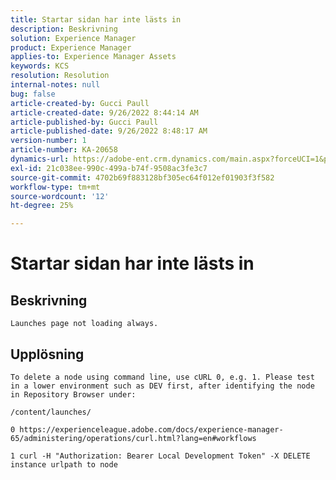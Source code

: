 ```yaml
---
title: Startar sidan har inte lästs in
description: Beskrivning
solution: Experience Manager
product: Experience Manager
applies-to: Experience Manager Assets
keywords: KCS
resolution: Resolution
internal-notes: null
bug: false
article-created-by: Gucci Paull
article-created-date: 9/26/2022 8:44:14 AM
article-published-by: Gucci Paull
article-published-date: 9/26/2022 8:48:17 AM
version-number: 1
article-number: KA-20658
dynamics-url: https://adobe-ent.crm.dynamics.com/main.aspx?forceUCI=1&pagetype=entityrecord&etn=knowledgearticle&id=692ed75e-773d-ed11-9db1-0022480867bd
exl-id: 21c038ee-990c-499a-b74f-9508ac3fe3c7
source-git-commit: 4702b69f883128bf305ec64f012ef01903f3f582
workflow-type: tm+mt
source-wordcount: '12'
ht-degree: 25%

---
```


# Startar sidan har inte lästs in

## Beskrivning


`Launches page not loading always.`


## Upplösning


`To delete a node using command line, use cURL 0, e.g. 1. Please test in a lower environment such as DEV first, after identifying the node in Repository Browser under:`

`/content/launches/`

`0 https://experienceleague.adobe.com/docs/experience-manager-65/administering/operations/curl.html?lang=en#workflows`

`1 curl -H "Authorization: Bearer Local Development Token" -X DELETE instance urlpath to node`

